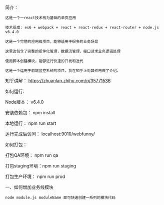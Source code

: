 简介：

    这是一个一react技术栈为基础的单页应用
    
    技术组成: es6 + webpack + react + react-redux + react-router + node.js v6.4.0
    
    这是一个完整的应用级项目，能够适用于很多的业务场景
    
    这里边包含了完整的组件化管理，数据流管理，接口请求业务逻辑处理
    
    使用脚本创建模块，能够进行快速的开发和迭代
    
    这是一个运用于前端监控系统的项目，我在知乎上对其作用做了介绍。
    
知乎讲解： https://zhuanlan.zhihu.com/p/35771536

如何运行:

Node版本： v6.4.0

安装依赖包： npm install

本地运行：   npm run start

运行完成后访问： localhost:9010/webfunny/


如何打包：

打包QA环境： npm run qa

打包staging环境：npm run staging

打包生产环境： npm run prod



一、如何增加业务线模块

    node module.js moduleName 即可快速创建一系列的模块代码
    
